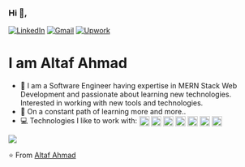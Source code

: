 ### Hi 👋,
[![LinkedIn](https://img.shields.io/badge/LinkedIn-Altaf-black?labelColor=0A66C2&style=flat-square&logo=Linkedin&logoColor=white&link=https://www.linkedin.com/in/altaf-ahmad1/)](https://www.linkedin.com/in/altaf-ahmad1/)
[![Gmail](https://img.shields.io/badge/Gmail-Contact%20Me-black?labelColor=D44638&style=flat-square&logo=Gmail&logoColor=white&link=mailto:altaf.ahmad23@gmail.com)](mailto:altaf.ahmad23@gmail.com)
[![Upwork](https://img.shields.io/badge/Upwork-Got%20a%20Task%20For%20Me-black?labelColor=14A800&style=flat-square&logo=Upwork&logoColor=white&link=https://www.upwork.com/freelancers/~01118d2d67405b0adb)](https://www.upwork.com/freelancers/~01118d2d67405b0adb)

# I am Altaf Ahmad

- 👨 I am a Software Engineer having expertise in MERN Stack Web Development and passionate about learning new technologies. Interested in working with new tools and technologies.
- 🧠 On a constant path of learning more and more..
- 💻 Technologies I like to work with: <img src="https://www.vectorlogo.zone/logos/typescriptlang/typescriptlang-icon.svg" height="20" valign="middle"> <img src="https://www.vectorlogo.zone/logos/javascript/javascript-ar21.svg" height="20" valign="middle"> <img src="https://www.vectorlogo.zone/logos/mongodb/mongodb-ar21.svg" height="20" valign="middle"> <img src="https://www.vectorlogo.zone/logos/expressjs/expressjs-ar21.svg" height="20" valign="middle"> <img src="https://www.vectorlogo.zone/logos/reactjs/reactjs-ar21.svg" height="20" valign="middle"> <img src="https://www.vectorlogo.zone/logos/nodejs/nodejs-ar21.svg" height="20" valign="middle"> <img src="https://www.vectorlogo.zone/logos/heroku/heroku-ar21.svg" height="20" valign="middle"> 
<img src="https://github-readme-stats.vercel.app/api?username=altafahmad1&show_icons=true">

⭐️ From [Altaf Ahmad](https://github.com/altafahmad1)
